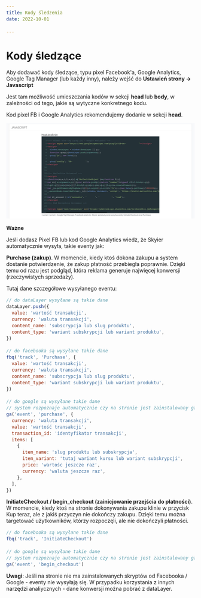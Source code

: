 ```yaml
---
title: Kody śledzenia
date: 2022-10-01

---
```


# Kody śledzące

Aby dodawać kody śledzące, typu pixel Facebook'a, Google Analytics, Google Tag Manager (lub każdy inny), należy wejść do **Ustawień strony -> Javascript**

Jest tam możliwość umieszczania kodów w sekcji **head** lub **body**, w zależności od tego, jakie są wytyczne konkretnego kodu.

Kod pixel FB i Google Analytics rekomendujemy dodanie w sekcji **head**.

![screen-javascript](./images/screen-javascript.jpg)

**Ważne**

Jeśli dodasz Pixel FB lub kod Google Analytics wiedz, że Skyier automatycznie wysyła, takie eventy jak:

**Purchase (zakup)**. W momencie, kiedy ktoś dokona zakupu a system dostanie potwierdzenie, że zakup płatność przebiegła poprawnie. Dzięki temu od razu jest podgląd, która reklama generuje najwięcej konwersji (rzeczywistych sprzedaży).

Tutaj dane szczegółowe wysyłanego eventu:

```js
// do dataLayer wysyłane są takie dane
dataLayer.push({
  value: 'wartość transakcji',
  currency: 'waluta transakcji',
  content_name: 'subscrypcja lub slug produktu',
  content_type: 'wariant subskrypcji lub wariant produktu',
})

// do facebooka są wysyłane takie dane
fbq('track', 'Purchase', {
  value: 'wartość transakcji',
  currency: 'waluta transakcji',
  content_name: 'subscrypcja lub slug produktu',
  content_type: 'wariant subskrypcji lub wariant produktu',
})

// do google są wysyłane takie dane
// system rozpoznaje automatycznie czy na stronie jest zainstalowany ga czy gtag
ga('event', 'purchase', {
  currency: 'waluta transakcji',
  value: 'wartość transakcji',
  transaction_id: 'identyfikator transakcji',
  items: [
    {
      item_name: 'slug produktu lub subskrypcja',
      item_variant: 'tutaj wariant kursu lub wariant subskrypcji',
      price: 'wartośc jeszcze raz',
      currency: 'waluta jeszcze raz',
    },
  ],
})
```

**InitiateCheckout / begin_checkout (zainicjowanie przejścia do płatności)**. W momencie, kiedy ktoś na stronie dokonywania zakupu klinie w przycisk Kup teraz, ale z jakiś przyczyn nie dokończy zakupu. Dzięki temu można targetować użytkowników, którzy rozpoczęli, ale nie dokończyli płatności.

```js
// do facebooka są wysyłane takie dane
fbq('track', 'InitiateCheckout')

// do google są wysyłane takie dane
// system rozpoznaje automatycznie czy na stronie jest zainstalowany ga czy gtag
ga('event', 'begin_checkout')
```


**Uwagi**: Jeśli na stronie nie ma zainstalowanych skryptów od Facebooka / Google - eventy nie wysyłają się.
W przypadku korzystania z innych narzędzi analiycznych - dane konwersji można pobrać z dataLayer.